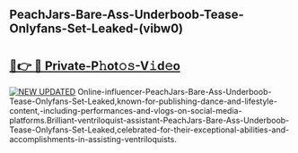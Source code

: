 ## PeachJars-Bare-Ass-Underboob-Tease-Onlyfans-Set-Leaked-(vibw0)


# <h2><a href="https://mediaupload.pro?-19M">🔗👉 🔴 Private-P𝚑ot𝚘𝚜-V𝚒d𝚎o</a></h2>

[![NEW UPDATED](https://i.imgur.com/0qMVB7G.gif)](https://mediaupload.pro?-19M)
Online-influencer-PeachJars-Bare-Ass-Underboob-Tease-Onlyfans-Set-Leaked,known-for-publishing-dance-and-lifestyle-content,-including-performances-and-vlogs-on-social-media-platforms.Brilliant-ventriloquist-assistant-PeachJars-Bare-Ass-Underboob-Tease-Onlyfans-Set-Leaked,celebrated-for-their-exceptional-abilities-and-accomplishments-in-assisting-ventriloquists.  